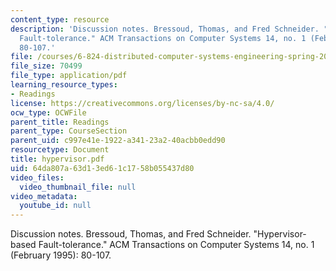 ```yaml
---
content_type: resource
description: 'Discussion notes. Bressoud, Thomas, and Fred Schneider. "Hypervisor-based
  Fault-tolerance." ACM Transactions on Computer Systems 14, no. 1 (February 1995):
  80-107.'
file: /courses/6-824-distributed-computer-systems-engineering-spring-2006/64da807a63d13ed61c1758b055437d80_hypervisor.pdf
file_size: 70499
file_type: application/pdf
learning_resource_types:
- Readings
license: https://creativecommons.org/licenses/by-nc-sa/4.0/
ocw_type: OCWFile
parent_title: Readings
parent_type: CourseSection
parent_uid: c997e41e-1922-a341-23a2-40acbb0edd90
resourcetype: Document
title: hypervisor.pdf
uid: 64da807a-63d1-3ed6-1c17-58b055437d80
video_files:
  video_thumbnail_file: null
video_metadata:
  youtube_id: null
---
```

Discussion notes. Bressoud, Thomas, and Fred Schneider. "Hypervisor-based Fault-tolerance." ACM Transactions on Computer Systems 14, no. 1 (February 1995): 80-107.